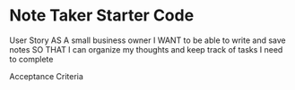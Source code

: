 # Note Taker Starter Code

User Story
AS A small business owner
I WANT to be able to write and save notes
SO THAT I can organize my thoughts and keep track of tasks I need to complete

Acceptance Criteria